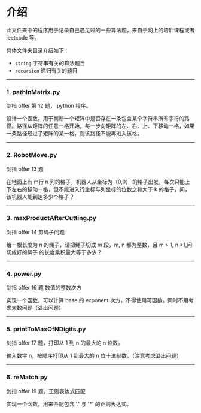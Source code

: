 # 介绍

此文件夹中的程序用于记录自己遇见过的一些算法题，来自于网上的培训课程或者 leetcode 等。

具体文件夹目录介绍如下：

- `string` 字符串有关的算法题目
- `recursion` 递归有关的题目 

------

### 1. pathInMatrix.py

剑指 offer 第 12 题， python 程序。

设计一个函数，用于判断一个矩阵中是否存在一条包含某个字符串所有字符的路径。路径从矩阵的任意一格开始，每一步向矩阵的左、右、上、下移动一格，如果一条路径经过了矩阵的某一格，则该路径不能再进入该格。

------

### 2. RobotMove.py

剑指 offer 13 题

在地面上有 m行  n 列的格子，机器人从坐标为（0,0） 的格子出发，每次只能上下左右的移动一格，但不能进入行坐标与列坐标的位数之和大于 k 的格子，问，该机器人能到达多少个格子？

------

### 3. maxProductAfterCutting.py

剑指  offer 14 剪绳子问题

给一根长度为 n 的绳子，请把绳子切成 m 段，m, n 都为整数，且 m > 1, n >1,问切成好的绳子
的长度乘积最大等于多少？

------

### 4. power.py

剑指 offer 16 题 数值的整数次方

实现一个函数，可以计算 base 的 exponent 次方，不得使用可函数，同时不用考虑大数问题（溢出问题）

------

### 5. printToMaxOfNDigits.py

剑指 offer 17 题，打印从 1 到 n 的最大的 n 位数。

输入数字 n，按顺序打印从 1 到最大的 n 位十进制数。（注意考虑溢出问题）

------

### 6. reMatch.py

剑指 offer 19 题，正则表达式匹配

实现一个函数，用来匹配包含 '.' 与 '*' 的正则表达式。